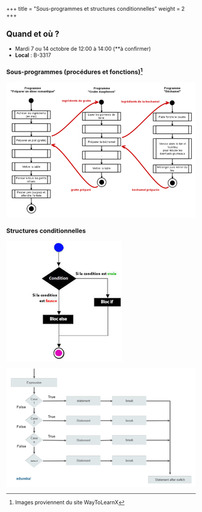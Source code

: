 +++
title = "Sous-programmes et structures conditionnelles"
weight = 2
+++

## Quand et où ?

* Mardi 7 ou 14 octobre de 12:00 à 14:00 (**à confirmer)
* **Local** : B-3317

### Sous-programmes (procédures et fonctions)[^1]

![Sous-programmes](./sous-prog.png?width=30vw)


### Structures conditionnelles

![Structures if-else](./if-else.jpg?width=30vw)


![Switch-case](./switch.png?width=35vw)


[^1]: Images proviennent du site WayToLearnX